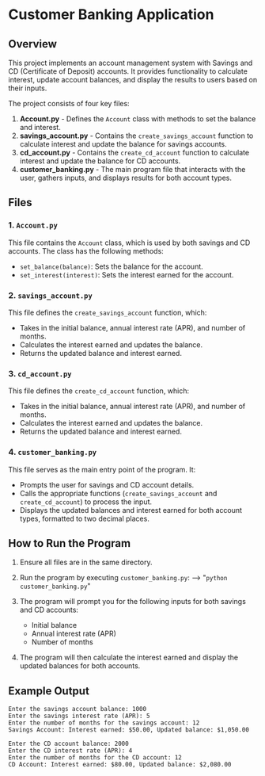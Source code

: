 # Customer Banking Application

## Overview

This project implements an account management system with Savings and CD (Certificate of Deposit) accounts. It provides functionality to calculate interest, update account balances, and display the results to users based on their inputs.

The project consists of four key files:
1. **Account.py** - Defines the `Account` class with methods to set the balance and interest.
2. **savings_account.py** - Contains the `create_savings_account` function to calculate interest and update the balance for savings accounts.
3. **cd_account.py** - Contains the `create_cd_account` function to calculate interest and update the balance for CD accounts.
4. **customer_banking.py** - The main program file that interacts with the user, gathers inputs, and displays results for both account types.

## Files

### 1. `Account.py`
This file contains the `Account` class, which is used by both savings and CD accounts. The class has the following methods:
- `set_balance(balance)`: Sets the balance for the account.
- `set_interest(interest)`: Sets the interest earned for the account.

### 2. `savings_account.py`
This file defines the `create_savings_account` function, which:
- Takes in the initial balance, annual interest rate (APR), and number of months.
- Calculates the interest earned and updates the balance.
- Returns the updated balance and interest earned.

### 3. `cd_account.py`
This file defines the `create_cd_account` function, which:
- Takes in the initial balance, annual interest rate (APR), and number of months.
- Calculates the interest earned and updates the balance.
- Returns the updated balance and interest earned.

### 4. `customer_banking.py`
This file serves as the main entry point of the program. It:
- Prompts the user for savings and CD account details.
- Calls the appropriate functions (`create_savings_account` and `create_cd_account`) to process the input.
- Displays the updated balances and interest earned for both account types, formatted to two decimal places.

## How to Run the Program

1. Ensure all files are in the same directory.
2. Run the program by executing `customer_banking.py`: --> "`python customer_banking.py`"
3. The program will prompt you for the following inputs for both savings and CD accounts:
    - Initial balance
    - Annual interest rate (APR)
    - Number of months

4. The program will then calculate the interest earned and display the updated balances for both accounts.

## Example Output

```text
Enter the savings account balance: 1000
Enter the savings interest rate (APR): 5
Enter the number of months for the savings account: 12
Savings Account: Interest earned: $50.00, Updated balance: $1,050.00

Enter the CD account balance: 2000
Enter the CD interest rate (APR): 4
Enter the number of months for the CD account: 12
CD Account: Interest earned: $80.00, Updated balance: $2,080.00
